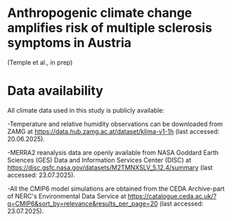 # Anthropogenic climate change amplifies risk of multiple sclerosis symptoms in Austria

(Temple et al., in prep)

# Data availability
All climate data used in this study is publicly available:

-Temperature and relative humidity observations can be downloaded from ZAMG at https://data.hub.zamg.ac.at/dataset/klima-v1-1h  (last accessed: 20.06.2025). 

-MERRA2 reanalysis data are openly available from NASA Goddard Earth Sciences (GES) Data and Information Services Center (DISC) at https://disc.gsfc.nasa.gov/datasets/M2TMNXSLV_5.12.4/summary (last accessed: 23.07.2025). 

-All the CMIP6 model simulations are obtained from the CEDA Archive-part of NERC's Environmental Data Service at https://catalogue.ceda.ac.uk/?q=CMIP6&sort_by=relevance&results_per_page=20 (last accessed: 23.07.2025). 

